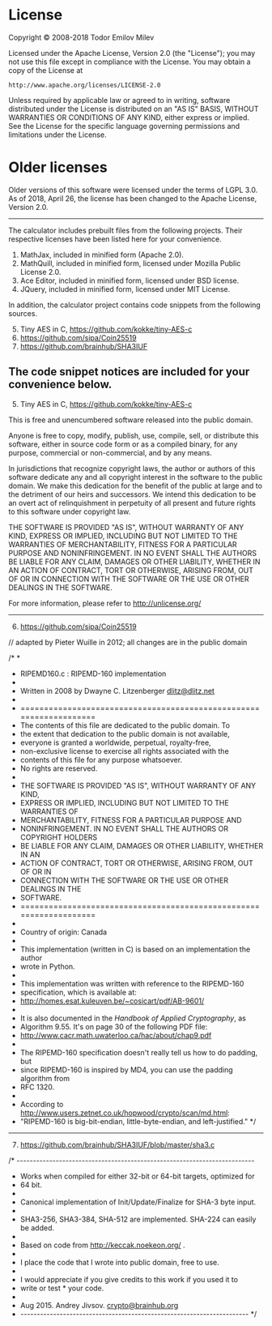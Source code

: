 # License
Copyright © 2008-2018 Todor Emilov Milev

Licensed under the Apache License, Version 2.0 (the "License");
you may not use this file except in compliance with the License.
You may obtain a copy of the License at

    http://www.apache.org/licenses/LICENSE-2.0

Unless required by applicable law or agreed to in writing, software
distributed under the License is distributed on an "AS IS" BASIS,
WITHOUT WARRANTIES OR CONDITIONS OF ANY KIND, either express or implied.
See the License for the specific language governing permissions and
limitations under the License.


# Older licenses
Older versions of this software were licensed under the terms of LGPL 3.0.
As of 2018, April 26, the license has been changed to the Apache License, Version 2.0.

-------------------------------------------------------------------------------


The calculator includes prebuilt files from the following projects. 
Their respective licenses have been listed here for your convenience.
1. MathJax, included in minified form (Apache 2.0).
2. MathQuill, included in minified form, licensed under Mozilla Public License 2.0.
3. Ace Editor, included in minified form, licensed under BSD license.
4. JQuery, included in minified form, licensed under MIT License.

In addition, the calculator project contains code snippets from the following
sources.

5. Tiny AES in C, https://github.com/kokke/tiny-AES-c
6. https://github.com/sipa/Coin25519
7. https://github.com/brainhub/SHA3IUF


The code snippet notices are included for your convenience below.
--------------------------------------------------------------------------------
5. Tiny AES in C, https://github.com/kokke/tiny-AES-c

This is free and unencumbered software released into the public domain.

Anyone is free to copy, modify, publish, use, compile, sell, or
distribute this software, either in source code form or as a compiled
binary, for any purpose, commercial or non-commercial, and by any
means.

In jurisdictions that recognize copyright laws, the author or authors
of this software dedicate any and all copyright interest in the
software to the public domain. We make this dedication for the benefit
of the public at large and to the detriment of our heirs and
successors. We intend this dedication to be an overt act of
relinquishment in perpetuity of all present and future rights to this
software under copyright law.

THE SOFTWARE IS PROVIDED "AS IS", WITHOUT WARRANTY OF ANY KIND,
EXPRESS OR IMPLIED, INCLUDING BUT NOT LIMITED TO THE WARRANTIES OF
MERCHANTABILITY, FITNESS FOR A PARTICULAR PURPOSE AND NONINFRINGEMENT.
IN NO EVENT SHALL THE AUTHORS BE LIABLE FOR ANY CLAIM, DAMAGES OR
OTHER LIABILITY, WHETHER IN AN ACTION OF CONTRACT, TORT OR OTHERWISE,
ARISING FROM, OUT OF OR IN CONNECTION WITH THE SOFTWARE OR THE USE OR
OTHER DEALINGS IN THE SOFTWARE.

For more information, please refer to <http://unlicense.org/>


--------------------------------------------------------------------------------
6. https://github.com/sipa/Coin25519

// adapted by Pieter Wuille in 2012; all changes are in the public domain

/*
 *
 *  RIPEMD160.c : RIPEMD-160 implementation
 *
 * Written in 2008 by Dwayne C. Litzenberger <dlitz@dlitz.net>
 *
 * ===================================================================
 * The contents of this file are dedicated to the public domain.  To
 * the extent that dedication to the public domain is not available,
 * everyone is granted a worldwide, perpetual, royalty-free,
 * non-exclusive license to exercise all rights associated with the
 * contents of this file for any purpose whatsoever.
 * No rights are reserved.
 *
 * THE SOFTWARE IS PROVIDED "AS IS", WITHOUT WARRANTY OF ANY KIND,
 * EXPRESS OR IMPLIED, INCLUDING BUT NOT LIMITED TO THE WARRANTIES OF
 * MERCHANTABILITY, FITNESS FOR A PARTICULAR PURPOSE AND
 * NONINFRINGEMENT. IN NO EVENT SHALL THE AUTHORS OR COPYRIGHT HOLDERS
 * BE LIABLE FOR ANY CLAIM, DAMAGES OR OTHER LIABILITY, WHETHER IN AN
 * ACTION OF CONTRACT, TORT OR OTHERWISE, ARISING FROM, OUT OF OR IN
 * CONNECTION WITH THE SOFTWARE OR THE USE OR OTHER DEALINGS IN THE
 * SOFTWARE.
 * ===================================================================
 *
 * Country of origin: Canada
 *
 * This implementation (written in C) is based on an implementation the author
 * wrote in Python.
 *
 * This implementation was written with reference to the RIPEMD-160
 * specification, which is available at:
 * http://homes.esat.kuleuven.be/~cosicart/pdf/AB-9601/
 *
 * It is also documented in the _Handbook of Applied Cryptography_, as
 * Algorithm 9.55.  It's on page 30 of the following PDF file:
 * http://www.cacr.math.uwaterloo.ca/hac/about/chap9.pdf
 *
 * The RIPEMD-160 specification doesn't really tell us how to do padding, but
 * since RIPEMD-160 is inspired by MD4, you can use the padding algorithm from
 * RFC 1320.
 *
 * According to http://www.users.zetnet.co.uk/hopwood/crypto/scan/md.html:
 *   "RIPEMD-160 is big-bit-endian, little-byte-endian, and left-justified."
 */


--------------------------------------------------------------------------------
7. https://github.com/brainhub/SHA3IUF/blob/master/sha3.c

/* -------------------------------------------------------------------------
 * Works when compiled for either 32-bit or 64-bit targets, optimized for 
 * 64 bit.
 *
 * Canonical implementation of Init/Update/Finalize for SHA-3 byte input. 
 *
 * SHA3-256, SHA3-384, SHA-512 are implemented. SHA-224 can easily be added.
 *
 * Based on code from http://keccak.noekeon.org/ .
 *
 * I place the code that I wrote into public domain, free to use. 
 *
 * I would appreciate if you give credits to this work if you used it to 
 * write or test * your code.
 *
 * Aug 2015. Andrey Jivsov. crypto@brainhub.org
 * ---------------------------------------------------------------------- */


